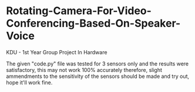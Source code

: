 # Rotating-Camera-For-Video-Conferencing-Based-On-Speaker-Voice
KDU - 1st Year Group Project In Hardware

The given "code.py" file was tested for 3 sensors only and the results were satisfactory, this may not work 100% accurately therefore, slight ammendments to the sensitivity of the sensors should be made and try out, hope it'll work fine.

